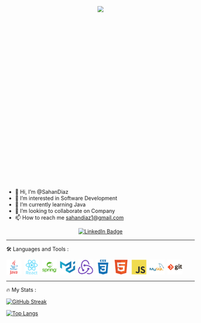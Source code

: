 <div style="width:100%;height:0;padding-bottom:94%;position:relative;" id="header" align="center">
  <img src="https://media.giphy.com/media/PgLLtnqHts1woXeKpy/giphy.gif"/>
</div>

- 👋 Hi, I’m @SahanDiaz
- 👀 I’m interested in Software Development
- 🌱 I’m currently learning Java
- 💞️ I’m looking to collaborate on Company
- 📫 How to reach me sahandiaz1@gmail.com 
<div id="badges" align="center">
  <a href = "https://www.linkedin.com/in/sahan-diaz/"> 
    <img src="https://img.shields.io/badge/LinkedIn-blue?style=for-the-badge&logo=linkedin&logoColor=white" 
     alt="LinkedIn Badge" />
  </a>
</div>

<hr>

:hammer_and_wrench: Languages and Tools :

<div>
  <img src="https://github.com/devicons/devicon/blob/master/icons/java/java-original-wordmark.svg" title="Java" alt="Java" width="40" height="40"/>&nbsp;
  <img src="https://github.com/devicons/devicon/blob/master/icons/react/react-original-wordmark.svg" title="React" alt="React" width="40" height="40"/>&nbsp;
  <img src="https://github.com/devicons/devicon/blob/master/icons/spring/spring-original-wordmark.svg" title="Spring" alt="Spring" width="40" height="40"/>&nbsp;
  <img src="https://github.com/devicons/devicon/blob/master/icons/materialui/materialui-original.svg" title="Material UI" alt="Material UI" width="40" height="40"/>&nbsp;
  <img src="https://github.com/devicons/devicon/blob/master/icons/redux/redux-original.svg" title="Redux" alt="Redux " width="40" height="40"/>&nbsp;
  <img src="https://github.com/devicons/devicon/blob/master/icons/css3/css3-plain-wordmark.svg"  title="CSS3" alt="CSS" width="40" height="40"/>&nbsp;
  <img src="https://github.com/devicons/devicon/blob/master/icons/html5/html5-original.svg" title="HTML5" alt="HTML" width="40" height="40"/>&nbsp;
  <img src="https://github.com/devicons/devicon/blob/master/icons/javascript/javascript-original.svg" title="JavaScript" alt="JavaScript" width="40" height="40"/>&nbsp;
  <img src="https://github.com/devicons/devicon/blob/master/icons/mysql/mysql-original-wordmark.svg" title="MySQL"  alt="MySQL" width="40" height="40"/>&nbsp;
  <img src="https://github.com/devicons/devicon/blob/master/icons/git/git-original-wordmark.svg" title="Git" **alt="Git" width="40" height="40"/>
</div>

<hr>

:fire: My Stats :

[![GitHub Streak](http://github-readme-streak-stats.herokuapp.com?user=SahanDiaz&theme=dark&date_format=M%20j%5B%2C%20Y%5D)](https://github.com/SahanDiaz?tab=repositories)


[![Top Langs](https://github-readme-stats.vercel.app/api/top-langs/?username=SahanDiaz&layout=compact&theme=vision-friendly-dark)](https://github.com/SahanDiaz?tab=repositories)

<!---
SahanDiaz/SahanDiaz is a ✨ special ✨ repository because its `README.md` (this file) appears on your GitHub profile.
You can click the Preview link to take a look at your changes.
--->

